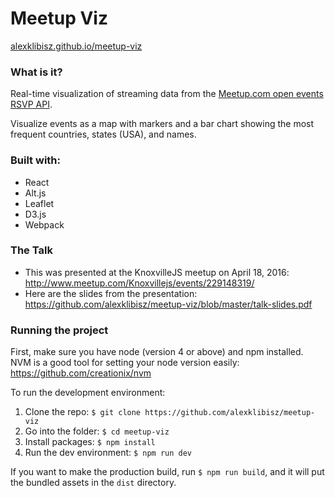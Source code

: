 # Meetup Viz

[alexklibisz.github.io/meetup-viz](http://alexklibisz.github.io/meetup-viz)

### What is it?

Real-time visualization of streaming data from the [Meetup.com open events RSVP API](http://www.meetup.com/meetup_api/docs/rsvp/).

Visualize events as a map with markers and a bar chart showing the most frequent countries, states (USA), and names.

### Built with:

- React
- Alt.js
- Leaflet
- D3.js
- Webpack

### The Talk

- This was presented at the KnoxvilleJS meetup on April 18, 2016: http://www.meetup.com/Knoxvillejs/events/229148319/
- Here are the slides from the presentation: https://github.com/alexklibisz/meetup-viz/blob/master/talk-slides.pdf

### Running the project

First, make sure you have node (version 4 or above) and npm installed. 
NVM is a good tool for setting your node version easily: https://github.com/creationix/nvm

To run the development environment:

1. Clone the repo: `$ git clone https://github.com/alexklibisz/meetup-viz`
2. Go into the folder: `$ cd meetup-viz`
3. Install packages: `$ npm install`
4. Run the dev environment: `$ npm run dev`

If you want to make the production build, run `$ npm run build`, and it will put the bundled assets in the `dist` directory.
